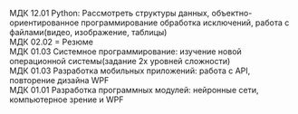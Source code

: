 МДК 12.01 Python: Рассмотреть структуры данных, объектно-ориентированное программирование обработка исключений, работа с файлами(видео, изображение, таблицы)</br>
МДК 02.02 = Резюме</br>
МДК 01.03 Системное программирование: изучение новой операционной системы(задание 2х уровней сложности)</br>
МДК 01.03 Разработка мобильных приложений: работа с API, повторение дизайна WPF</br>
МДК 01.01 Разработка программных модулей: нейронные сети, компьютерное зрение и WPF</br>

